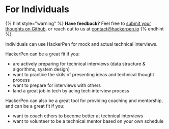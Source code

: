 # For Individuals

{% hint style="warning" %}
**Have feedback?** Feel free to [submit your thoughts on Github](https://github.com/HackerPen/feedback/issues/new/choose), or reach out to us at contact@hackerpen.io
{% endhint %}

Individuals can use HackerPen for mock and actual technical interviews.&#x20;

HackerPen can be a great fit if you:

* are actively preparing for technical interviews (data structure & algorithms, system design)
* want to practice the skils of presenting ideas and technical thought process
* want to prepare for interviews with others
* land a great job in tech by acing tech interview process

HackerPen can also be a great tool for providing coaching and mentorship, and can be a great fit if you:

* want to coach others to become better at technical interviews
* want to volunteer to be a technical mentor based on your own schedule
